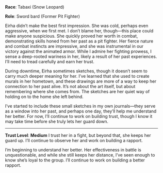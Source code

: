 **Race**: Tabaxi (Snow Leopard)

**Role**: Sword bard (Former Pit Fighter)

Eirha didn’t make the best first impression. She was cold, perhaps even aggressive, when we first met. I don’t blame her, though—this place could make anyone suspicious. She quickly proved her worth in combat, demonstrating skills honed from her past as a pit fighter. Her fierce nature and combat instincts are impressive, and she was instrumental in our victory against the animated armor. While I admire her fighting prowess, I sense a deep-rooted wariness in her, likely a result of her past experiences. I’ll need to tread carefully and earn her trust.

During downtime, Eirha sometimes sketches, though it doesn’t seem to carry much deeper meaning for her. I’ve learned that she used to create murals in her hometown, and these drawings are more of a way to keep her connection to her past alive. It’s not about the art itself, but about remembering where she comes from. The sketches are her quiet way of holding on to the home she left behind.

I’ve started to include these small sketches in my own journals—they serve as a window into her past, and perhaps one day, they’ll help me understand her better. For now, I’ll continue to work on building trust, though I know it may take time before she truly lets her guard down.

---
**Trust Level**: **Medium**
I trust her in a fight, but beyond that, she keeps her guard up. I’ll continue to observe her and work on building a rapport.

I’m beginning to understand her better. Her effectiveness in battle is unquestionable, and while she still keeps her distance, I’ve seen enough to know she’s loyal to the group. I’ll continue to work on building a better rapport.

